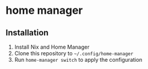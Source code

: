 # home manager

## Installation

1. Install Nix and Home Manager
2. Clone this repository to `~/.config/home-manager`
3. Run `home-manager switch` to apply the configuration
